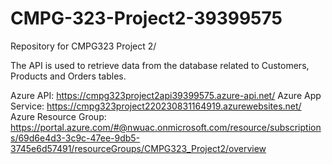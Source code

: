 # CMPG-323-Project2-39399575
Repository for CMPG323 Project 2/

The API is used to retrieve data from the database related to Customers, Products and Orders tables.

Azure API: https://cmpg323project2api39399575.azure-api.net/
Azure App Service: https://cmpg323project220230831164919.azurewebsites.net/
Azure Resource Group: https://portal.azure.com/#@nwuac.onmicrosoft.com/resource/subscriptions/69d6e4d3-3c9c-47ee-9db5-3745e6d57491/resourceGroups/CMPG323_Project2/overview
